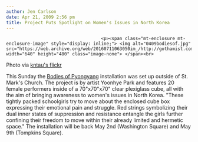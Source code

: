 ```yaml
---
author: Jen Carlson
date: Apr 21, 2009 2:56 pm
title: Project Puts Spotlight on Women's Issues in North Korea
---
```


	
										<p><span class="mt-enclosure mt-enclosure-image" style="display: inline;"> <img alt="0409bodiesof.jpg" src="https://web.archive.org/web/20160711063050im_/http://gothamist.com/attachments/arts_jen/0409bodiesof.jpg" width="640" height="480" class="image-none"> </span><br>
<span class="photo_caption">Photo via <a href="https://web.archive.org/web/20160711063050/http://www.flickr.com/photos/themorningbell/3458289212/">kntau&apos;s flickr</a></span></p>

<p>This Sunday the <a href="https://web.archive.org/web/20160711063050/http://bodiesofpyongyang.com/">Bodies of Pyongyang</a> installation was set up outside of St. Mark&apos;s Church. The project is by artist Yoonhye Park and features 20 female performers inside of a 70&quot;x70&quot;x70&quot; clear plexiglass cube, all with the aim of bringing awareness to women&apos;s issues in North Korea. &quot;These tightly packed schoolgirls try to move about the enclosed cube box expressing their emotional pain and struggle. Red strings symbolizing their dual inner states of suppression and resistance entangle the girls further confining their freedom to move within their already limited and hermetic space.&quot; The installation will be back May 2nd (Washington Square) and May 9th (Tompkins Square).</p>					
										
									
				